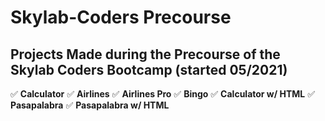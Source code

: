 # Skylab-Coders Precourse

## Projects Made during the Precourse of the Skylab Coders Bootcamp (started 05/2021)

✅ **Calculator**
✅ **Airlines**
✅ **Airlines Pro**
✅ **Bingo**
✅ **Calculator w/ HTML**
✅ **Pasapalabra**
✅ **Pasapalabra w/ HTML**
